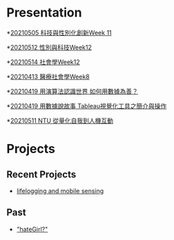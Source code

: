# Presentation

*[20210505 科技與性別化創新Week 11]()

*[20210512 性別與科技Week12 ]()

*[20210514 社會學Week12](https://docs.google.com/presentation/d/e/2PACX-1vSe4SuM1wbCcFH8_SkWpbWfS2QXlrSrQyqHwWmyWm5O9hS5IM-Et5pjTlIv5Z2cbKsC_GRZcIRqF9wB/pub?start=false&loop=false&delayms=3000)

*[20210413 醫療社會學Week8]()

*[20210419 用演算法認識世界 如何用數據為善？]()

*[20210419 用數據說故事 Tableau視覺化工具之簡介與操作]()

*[20210511 NTU 從量化自我到人機互動](https://docs.google.com/presentation/d/e/2PACX-1vQIjGeA0w24KpCdxpFiuthEUL71wF7kb6leuwVv4sBhtWZQo9mfPCqHHGwgHQ0O6S3VUJi4XeGyWNaK/pub?start=false&loop=false&delayms=3000)

# Projects

## Recent Projects
* [lifelogging and mobile sensing]()

## Past
* ["hateGirl?"]()

